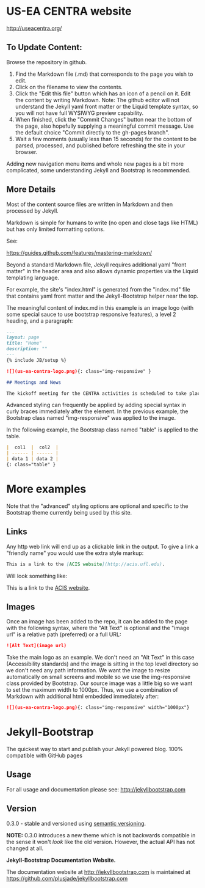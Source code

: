# US-EA CENTRA website

http://useacentra.org/

## To Update Content:

Browse the repository in github.

1. Find the Markdown file (.md) that corresponds to the page you wish to edit.
2. Click on the filename to view the contents.
3. Click the "Edit this file" button which has an icon of a pencil on it. Edit the content by writing Markdown.
Note: The github editor will not understand the Jekyll yaml front matter or the Liquid template syntax, so you will not have full WYSIWYG preview capability.
4. When finished, click the "Commit Changes" button near the bottom of the page, also hopefully supplying a meaningful commit message. Use the default choice "Commit directly to the gh-pages branch".
5. Wait a few moments (usually less than 15 seconds) for the content to be parsed, processed, and published before refreshing the site in your browser.

Adding new navigation menu items and whole new pages is a bit more complicated, some understanding Jekyll and Bootstrap is recommended.

## More Details

Most of the content source files are written in Markdown and then processed by Jekyll.

Markdown is simple for humans to write (no open and close tags like HTML) but has only limited formatting options.

See:

https://guides.github.com/features/mastering-markdown/


Beyond a standard Markdown file, Jekyll requires additional yaml "front matter" in the header area and also
allows dynamic properties via the Liquid templating language. 

For example, the site's "index.html" is generated from the "index.md" file that contains yaml front matter
and the Jekyll-Bootstrap helper near the top.

The meaningful content of index.md in this example is an image logo (with some special sauce to use bootstrap responsive features),
a level 2 heading, and a paragraph:


```markdown
---
layout: page
title: "Home"
description: ""
---
{% include JB/setup %}

![](us-ea-centra-logo.png){: class="img-responsive" }

## Meetings and News

The kickoff meeting for the CENTRA activities is scheduled to take place in March 2016 in Taiwan.

```

Advanced styling can frequently be applied by adding special syntax in curly braces immediately after the element.
In the previous example, the Bootstrap class named "img-responsive" was applied to the image.

In the following example, the Bootstrap class named "table" is applied to the table.

```markdown
|  col1  |  col2  |
| ------ | ------ |
| data 1 | data 2 |
{: class="table" }
```

# More examples

Note that the "advanced" styling options are optional and specific to the Bootstrap theme currently being used by *this* site.

## Links

Any http web link will end up as a clickable link in the output. To give a link a "friendly name" you would use the extra style markup:

```markdown
This is a link to the [ACIS website](http://acis.ufl.edu).
```

Will look something like:

This is a link to the [ACIS website](http://acis.ufl.edu).


## Images

Once an image has been added to the repo, it can be added to the page with the following syntax, where the "Alt Text" is optional and the "image url" is a relative path (preferred) or a full URL:


```markdown
![Alt Text](image url)
```

Take the main logo as an example. We don't need an "Alt Text" in this case (Accessibility standards) and the image is sitting in the top level directory so we don't need any path information. We want the image to resize automatically on small screens and mobile so we use the img-responsive class provided by Bootstrap. Our source image was a little big so we want to set the maximum width to 1000px. Thus, we use a combination of Markdown with additional html embedded immediately after:

```markdown
![](us-ea-centra-logo.png){: class="img-responsive" width="1000px"}
```



# Jekyll-Bootstrap

The quickest way to start and publish your Jekyll powered blog. 100% compatible with GitHub pages

## Usage

For all usage and documentation please see: <http://jekyllbootstrap.com>

## Version

0.3.0 - stable and versioned using [semantic versioning](http://semver.org/).

**NOTE:** 0.3.0 introduces a new theme which is not backwards compatible in the sense it won't _look_ like the old version.
However, the actual API has not changed at all.

**Jekyll-Bootstrap Documentation Website.**

The documentation website at <http://jekyllbootstrap.com> is maintained at https://github.com/plusjade/jekyllbootstrap.com
